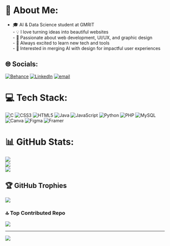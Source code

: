 # 💫 About Me:
- 🎓 AI & Data Science student at GMRIT  <br>- 💡 I love turning ideas into beautiful websites  <br>- 🎨 Passionate about web development, UI/UX, and graphic design <br>- 🚀 Always excited to learn new tech and tools  <br>- 🧠 Interested in merging AI with design for impactful user experiences 


## 🌐 Socials:
[![Behance](https://img.shields.io/badge/Behance-1769ff?logo=behance&logoColor=white)](https://www.behance.net/nikithapothana)
 [![LinkedIn](https://img.shields.io/badge/LinkedIn-%230077B5.svg?logo=linkedin&logoColor=white)](https://www.linkedin.com/in/nikitha-pothanapalli-13b6a0289/) [![email](https://img.shields.io/badge/Email-D14836?logo=gmail&logoColor=white)](mailto:nikithapothanapalli71@gmail.com) 

# 💻 Tech Stack:
![C](https://img.shields.io/badge/c-%2300599C.svg?style=for-the-badge&logo=c&logoColor=white) ![CSS3](https://img.shields.io/badge/css3-%231572B6.svg?style=for-the-badge&logo=css3&logoColor=white) ![HTML5](https://img.shields.io/badge/html5-%23E34F26.svg?style=for-the-badge&logo=html5&logoColor=white) ![Java](https://img.shields.io/badge/java-%23ED8B00.svg?style=for-the-badge&logo=openjdk&logoColor=white) ![JavaScript](https://img.shields.io/badge/javascript-%23323330.svg?style=for-the-badge&logo=javascript&logoColor=%23F7DF1E) ![Python](https://img.shields.io/badge/python-3670A0?style=for-the-badge&logo=python&logoColor=ffdd54) ![PHP](https://img.shields.io/badge/php-%23777BB4.svg?style=for-the-badge&logo=php&logoColor=white)  ![MySQL](https://img.shields.io/badge/mysql-4479A1.svg?style=for-the-badge&logo=mysql&logoColor=white) ![Canva](https://img.shields.io/badge/Canva-%2300C4CC.svg?style=for-the-badge&logo=Canva&logoColor=white) ![Figma](https://img.shields.io/badge/figma-%23F24E1E.svg?style=for-the-badge&logo=figma&logoColor=white) ![Framer](https://img.shields.io/badge/Framer-black?style=for-the-badge&logo=framer&logoColor=blue) 
# 📊 GitHub Stats:
![](https://github-readme-stats.vercel.app/api?username=Nikki20049&theme=dark&hide_border=false&include_all_commits=false&count_private=false)<br/>
![](https://nirzak-streak-stats.vercel.app/?user=Nikki20049&theme=dark&hide_border=false)<br/>
![](https://github-readme-stats.vercel.app/api/top-langs/?username=Nikki20049&theme=dark&hide_border=false&include_all_commits=false&count_private=false&layout=compact)

## 🏆 GitHub Trophies
![](https://github-profile-trophy.vercel.app/?username=Nikki20049&theme=radical&no-frame=false&no-bg=true&margin-w=4)

### 🔝 Top Contributed Repo
![](https://github-contributor-stats.vercel.app/api?username=Nikki20049&limit=5&theme=dark&combine_all_yearly_contributions=true)

---
[![](https://visitcount.itsvg.in/api?id=Nikki20049&icon=0&color=0)](https://visitcount.itsvg.in)

<!-- Proudly created with GPRM ( https://gprm.itsvg.in ) -->
